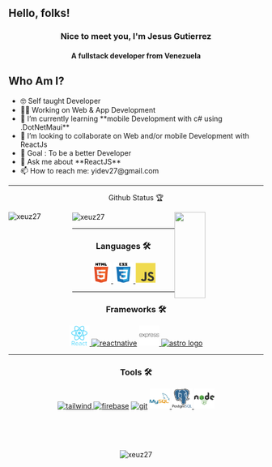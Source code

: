 ## Hello, folks!
<h3 align="center">Nice to meet you, I'm Jesus Gutierrez</h3>
<h4 align="center">A fullstack developer from Venezuela</h4>

## Who Am I?
<ul align="left">
  <li>🤓 Self taught Developer</li>
  <li>👩‍💻 Working on Web & App Development</li>
  <li>
    🌱 I’m currently learning **mobile Development with c# using .DotNetMaui**
  </li>
  <li>
    👯 I’m looking to collaborate on Web and/or mobile Development with ReactJs
  </li>
  <li>🎯 Goal : To be a better Developer</li>
  <li>💬 Ask me about **ReactJS**</li>
  <li>📫 How to reach me: yidev27@gmail.com</li>
  <!-- <li>- 👨‍💻 All of my projects are available at [portfolio link](portfolio link)</li>
    <li>- 📝 Iregularly write articles on [blog link](blog link)</li> -->
</ul>


<hr />
<p align="center">Github Status 🏆</p>

<img
  align="left"
  src="https://github-readme-stats.vercel.app/api/top-langs?username=xeuz27&show_icons=true&hide_border=true&locale=en&layout=compact&theme=react"
  alt="xeuz27"
  width="25%"
  height="170px"
/>
<img
  align="center"
  src="https://github-readme-streak-stats.herokuapp.com/?user=xeuz27&show_icons=true&hide_border=true&locale=en&layout=compact&theme=react"
  alt="xeuz27"
  width="35%"
  height="170px"
/>
<img
  src="https://github-stats-lemon.vercel.app/api?username=Xeuz27&show_icons=true&hide_border=true&theme=react"
  width="35%"
  align="right"
  height="170px"
/>

<hr />
<h3 align="center">Languages 🛠️</h3>
<p align="center">
<a href="https://www.w3.org/html/" target="_blank" rel="noreferrer">
    <img
      src="https://raw.githubusercontent.com/devicons/devicon/master/icons/html5/html5-original-wordmark.svg"
      alt="html5"
      width="40"
      height="40"
  />
  </a>

  <a href="https://www.w3schools.com/css/" target="_blank" rel="noreferrer">
    <img
      src="https://raw.githubusercontent.com/devicons/devicon/master/icons/css3/css3-original-wordmark.svg"
      alt="css3"
      width="40"
      height="40"
    />
  </a>
  <a
    href="https://developer.mozilla.org/en-US/docs/Web/JavaScript"
    target="_blank"
    rel="noreferrer"
  >
    <img
      src="https://raw.githubusercontent.com/devicons/devicon/master/icons/javascript/javascript-original.svg"
      alt="javascript"
      width="40"
      height="40"
    />
  </a>
</p>
  
<hr />


<h3 align="center">Frameworks 🛠️</h3>
<p align="center">
  <a href="https://reactjs.org/" target="_blank" rel="noreferrer">
    <img
      src="https://raw.githubusercontent.com/devicons/devicon/master/icons/react/react-original-wordmark.svg"
      alt="react"
      width="40"
      height="40"
    />
  </a>
  <a href="https://reactnative.dev/" target="_blank" rel="noreferrer"
    ><img
      src="https://reactnative.dev/img/header_logo.svg"
      alt="reactnative"
      width="40"
      height="40"
  /></a>
   <a href="https://expressjs.com" target="_blank" rel="noreferrer">
    <img
      src="https://raw.githubusercontent.com/devicons/devicon/master/icons/express/express-original-wordmark.svg"
      alt="express"
      width="40"
      height="40"
    />
  </a>
  <a href="astro.build" target="_blank" rel="noreferrer">
    <img
    src="https://astro.build/assets/press/astro-icon-light-gradient.svg"
    alt="astro logo"
    width="40"
    height="40"
 />
</a>
  </p>
<!-- languages and tools icons -->
<hr />

<h3 align="center">Tools 🛠️</h3>
<p align="center">
<a href="https://tailwindcss.com/" target="_blank" rel="noreferrer">
    <img
      src="https://www.vectorlogo.zone/logos/tailwindcss/tailwindcss-icon.svg"
      alt="tailwind"
      width="40"
      height="40"
    />
  </a>
<a href="https://firebase.google.com/" target="_blank" rel="noreferrer">
    <img
      src="https://www.vectorlogo.zone/logos/firebase/firebase-icon.svg"
      alt="firebase"
      width="40"
      height="40"
  /></a>
  <a href="https://git-scm.com/" target="_blank" rel="noreferrer"
    ><img
      src="https://www.vectorlogo.zone/logos/git-scm/git-scm-icon.svg"
      alt="git"
      width="40"
      height="40"
  /></a>
  <a href="https://www.mysql.com/" target="_blank" rel="noreferrer">
    <img
      src="https://raw.githubusercontent.com/devicons/devicon/master/icons/mysql/mysql-original-wordmark.svg"
      alt="mysql"
      width="40"
      height="40"
    />
  </a>
  <a href="https://www.postgresql.org" target="_blank" rel="noreferrer">
    <img
      src="https://raw.githubusercontent.com/devicons/devicon/master/icons/postgresql/postgresql-original-wordmark.svg"
      alt="postgresql"
      width="40"
      height="40"
    />
  </a>
  <a href="https://nodejs.org" target="_blank" rel="noreferrer">
    <img
      src="https://raw.githubusercontent.com/devicons/devicon/master/icons/nodejs/nodejs-original-wordmark.svg"
      alt="nodejs"
      width="40"
      height="40"
    />
  </a>
</p>




<br />
<br />
<br />

<!-- <p align="center">Wanna Know me More?</p>
<p align="center">
  <a href="https://www.instagram.com/tidbits.js" target="_blank">
    <img
      src="https://img.shields.io/badge/-Instagram-%23eb13a5"
      alt="Instagram"
    />
  </a>
  <a
    href="https://www.linkedin.com/in/jesus-gutierrez-390545272/"
    target="_blank"
  >
    <img
      src="https://img.shields.io/badge/-LinkedIn-%233781da"
      alt="LinkedIn"
    />
  </a> -->
  <!-- <a href="https://Xeuz27.medium.com/" target="_blank">
        <img src="https://img.shields.io/badge/-Medium-%2337817f" alt="Medium" />
    </a> -->
</p>
<!-- 
<p align="center">
  <img
    src="https://visitor-badge.laobi.icu/badge?page_id=Xeuz27.Xeuz27"
    alt="Xeuz27 :: Visitor's Count"
  />
</p> -->

<p align="center">
  <img
    src="https://komarev.com/ghpvc/?username=xeuz27&label=Profile%20views&color=0e75b6&style=flat"
    alt="xeuz27"
  />
</p>
